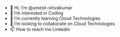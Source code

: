 - 👋 Hi, I’m @umesh-shivakumar
- 👀 I’m interested in Coding
- 🌱 I’m currently learning Cloud Technologies
- 💞️ I’m looking to collaborate on Cloud Technologies
- 📫 How to reach me LinkedIn

<!---
umesh-shivakumar/umesh-shivakumar is a ✨ special ✨ repository because its `README.md` (this file) appears on your GitHub profile.
You can click the Preview link to take a look at your changes.
--->
